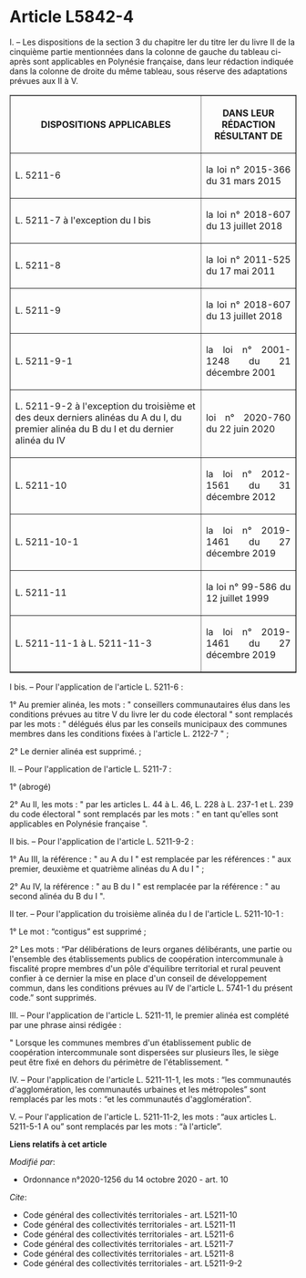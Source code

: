 # Article L5842-4

I. – Les dispositions de la section 3 du chapitre Ier du titre Ier du livre II de la cinquième partie mentionnées dans la
colonne de gauche du tableau ci-après sont applicables en Polynésie française, dans leur rédaction indiquée dans la colonne
de droite du même tableau, sous réserve des adaptations prévues aux II à V.

<table border="1">
  <tbody>
    <tr>
      <th>

DISPOSITIONS APPLICABLES</th>
      <th>

DANS LEUR RÉDACTION RÉSULTANT DE</th>
    </tr>
    <tr>
      <td align="left">

L. 5211-6</td>
      <td align="justify">

la loi n° 2015-366 du 31 mars 2015</td>
    </tr>
    <tr>
      <td align="left">

L. 5211-7 à l'exception du I bis</td>
      <td align="justify">

la loi n° 2018-607 du 13 juillet 2018</td>
    </tr>
    <tr>
      <td align="left">

L. 5211-8</td>
      <td align="justify">

la loi n° 2011-525 du 17 mai 2011</td>
    </tr>
    <tr>
      <td align="left">

L. 5211-9</td>
      <td align="justify">

la loi n° 2018-607 du 13 juillet 2018</td>
    </tr>
    <tr>
      <td align="left">

L. 5211-9-1</td>
      <td align="justify">

la loi n° 2001-1248 du 21 décembre 2001</td>
    </tr>
    <tr>
      <td align="left">

L. 5211-9-2 à l'exception du troisième et des deux derniers alinéas du A du I, du premier alinéa du B du I et du dernier
alinéa du IV</td>
      <td align="justify">

loi n° 2020-760 du 22 juin 2020</td>
    </tr>
    <tr>
      <td align="left">

L. 5211-10</td>
      <td align="justify">

la loi n° 2012-1561 du 31 décembre 2012</td>
    </tr>
    <tr>
      <td align="left">

L. 5211-10-1</td>
      <td align="justify">

la loi n° 2019-1461 du 27 décembre 2019</td>
    </tr>
    <tr>
      <td align="left">

L. 5211-11</td>
      <td align="justify">

la loi n° 99-586 du 12 juillet 1999</td>
    </tr>
    <tr>
      <td align="left">

L. 5211-11-1 à L. 5211-11-3</td>
      <td align="justify">

la loi n° 2019-1461 du 27 décembre 2019</td>
    </tr>
  </tbody>
</table>

I bis. – Pour l'application de l'article L. 5211-6 :

1° Au premier alinéa, les mots : " conseillers communautaires élus dans les conditions prévues au titre V du livre Ier du
code électoral " sont remplacés par les mots : " délégués élus par les conseils municipaux des communes membres dans les
conditions fixées à l'article L. 2122-7 " ;

2° Le dernier alinéa est supprimé. ;

II. – Pour l'application de l'article L. 5211-7 :

1° (abrogé)

2° Au II, les mots : " par les articles L. 44 à L. 46, L. 228 à L. 237-1 et L. 239 du code électoral " sont remplacés par les
mots : " en tant qu'elles sont applicables en Polynésie française ".

II bis. – Pour l'application de l'article L. 5211-9-2 :

1° Au III, la référence : " au A du I " est remplacée par les références : " aux premier, deuxième et quatrième alinéas du A
du I " ;

2° Au IV, la référence : " au B du I " est remplacée par la référence : " au second alinéa du B du I ".

II ter. – Pour l'application du troisième alinéa du I de l'article L. 5211-10-1 :

1° Le mot : “contigus” est supprimé ;

2° Les mots : “Par délibérations de leurs organes délibérants, une partie ou l'ensemble des établissements publics de
coopération intercommunale à fiscalité propre membres d'un pôle d'équilibre territorial et rural peuvent confier à ce dernier
la mise en place d'un conseil de développement commun, dans les conditions prévues au IV de l'article L. 5741-1 du présent
code.” sont supprimés.

III. – Pour l'application de l'article L. 5211-11, le premier alinéa est complété par une phrase ainsi rédigée :

" Lorsque les communes membres d'un établissement public de coopération intercommunale sont dispersées sur plusieurs îles, le
siège peut être fixé en dehors du périmètre de l'établissement. "

IV. – Pour l'application de l'article L. 5211-11-1, les mots : “les communautés d'agglomération, les communautés urbaines et
les métropoles” sont remplacés par les mots : “et les communautés d'agglomération”.

V. – Pour l'application de l'article L. 5211-11-2, les mots : “aux articles L. 5211-5-1 A ou” sont remplacés par les mots :
“à l'article”.

**Liens relatifs à cet article**

_Modifié par_:

  - Ordonnance n°2020-1256 du 14 octobre 2020 - art. 10

_Cite_:

  - Code général des collectivités territoriales - art. L5211-10
  - Code général des collectivités territoriales - art. L5211-11
  - Code général des collectivités territoriales - art. L5211-6
  - Code général des collectivités territoriales - art. L5211-7
  - Code général des collectivités territoriales - art. L5211-8
  - Code général des collectivités territoriales - art. L5211-9-2
